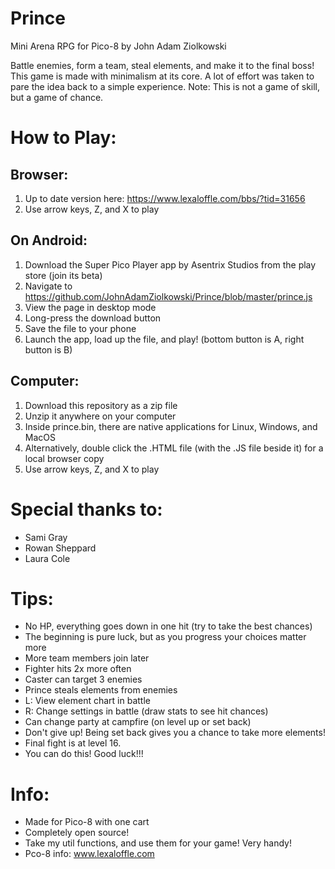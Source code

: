 # Prince
Mini Arena RPG for Pico-8
by John Adam Ziolkowski

Battle enemies, form a team, steal elements, and make it to the final boss!
This game is made with minimalism at its core.
A lot of effort was taken to pare the idea back to a simple experience.
Note: This is not a game of skill, but a game of chance.

# How to Play:
## Browser:
1. Up to date version here: https://www.lexaloffle.com/bbs/?tid=31656
2. Use arrow keys, Z, and X to play

## On Android:
1. Download the Super Pico Player app by Asentrix Studios from the play store (join its beta)
2. Navigate to https://github.com/JohnAdamZiolkowski/Prince/blob/master/prince.js
3. View the page in desktop mode
4. Long-press the download button
5. Save the file to your phone
6. Launch the app, load up the file, and play! (bottom button is A, right button is B)

## Computer: 
1. Download this repository as a zip file
2. Unzip it anywhere on your computer
3. Inside prince.bin, there are native applications for Linux, Windows, and MacOS
4. Alternatively, double click the .HTML file (with the .JS file beside it) for a local browser copy
5. Use arrow keys, Z, and X to play

# Special thanks to:
* Sami Gray
* Rowan Sheppard
* Laura Cole

# Tips:
- No HP, everything goes down in one hit (try to take the best chances)
- The beginning is pure luck, but as you progress your choices matter more
- More team members join later
- Fighter hits 2x more often
- Caster can target 3 enemies
- Prince steals elements from enemies
- L: View element chart in battle
- R: Change settings in battle (draw stats to see hit chances)
- Can change party at campfire (on level up or set back)
- Don't give up! Being set back gives you a chance to take more elements!
- Final fight is at level 16.
- You can do this! Good luck!!!

# Info:
* Made for Pico-8 with one cart
* Completely open source!
* Take my util functions, and use them for your game! Very handy!
* Pco-8 info: www.lexaloffle.com
